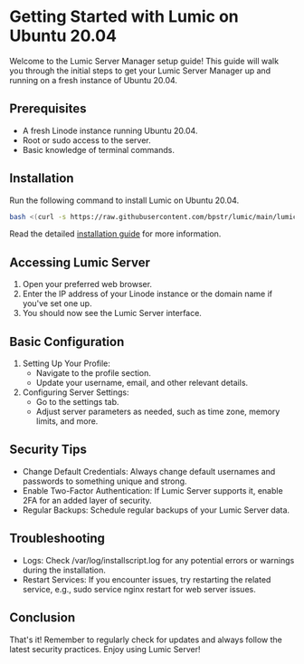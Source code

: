 # Getting Started with Lumic on Ubuntu 20.04

Welcome to the Lumic Server Manager setup guide! This guide will walk 
you through the initial steps to get your Lumic Server Manager up and 
running on a fresh instance of Ubuntu 20.04.

## Prerequisites
- A fresh Linode instance running Ubuntu 20.04.
- Root or sudo access to the server.
- Basic knowledge of terminal commands.

## Installation
Run the following command to install Lumic on Ubuntu 20.04.

```bash
bash <(curl -s https://raw.githubusercontent.com/bpstr/lumic/main/lumic.sh)
```

Read the detailed [installation guide](/install-guide.html) for more 
information.

## Accessing Lumic Server
1. Open your preferred web browser.
2. Enter the IP address of your Linode instance or the domain name if you've set one up.
3. You should now see the Lumic Server interface.

## Basic Configuration
1. Setting Up Your Profile:
    - Navigate to the profile section.
    - Update your username, email, and other relevant details.
2. Configuring Server Settings:
   - Go to the settings tab.
   - Adjust server parameters as needed, such as time zone, memory limits, and more.
   
## Security Tips
- Change Default Credentials: Always change default usernames and passwords to something unique and strong.
- Enable Two-Factor Authentication: If Lumic Server supports it, enable 2FA for an added layer of security.
- Regular Backups: Schedule regular backups of your Lumic Server data.

## Troubleshooting
- Logs: Check /var/log/installscript.log for any potential errors or warnings during the installation.
- Restart Services: If you encounter issues, try restarting the related service, e.g., sudo service nginx restart for web server issues.

## Conclusion
That's it! Remember to regularly check for updates and always 
follow the latest security practices. Enjoy using Lumic Server!




